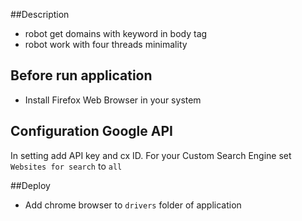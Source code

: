 ##Description
- robot get domains with keyword in body tag
- robot work with four threads minimality

## Before run application
- Install Firefox Web Browser in your system

## Configuration Google API
In setting add API key and cx ID. For your Custom Search Engine set ```Websites for search``` to ```all```

##Deploy
- Add chrome browser to ```drivers``` folder of application
